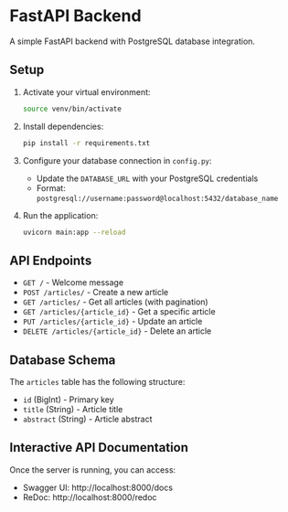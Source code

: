 # FastAPI Backend

A simple FastAPI backend with PostgreSQL database integration.

## Setup

1. Activate your virtual environment:
   ```bash
   source venv/bin/activate
   ```

2. Install dependencies:
   ```bash
   pip install -r requirements.txt
   ```

3. Configure your database connection in `config.py`:
   - Update the `DATABASE_URL` with your PostgreSQL credentials
   - Format: `postgresql://username:password@localhost:5432/database_name`

4. Run the application:
   ```bash
   uvicorn main:app --reload
   ```

## API Endpoints

- `GET /` - Welcome message
- `POST /articles/` - Create a new article
- `GET /articles/` - Get all articles (with pagination)
- `GET /articles/{article_id}` - Get a specific article
- `PUT /articles/{article_id}` - Update an article
- `DELETE /articles/{article_id}` - Delete an article

## Database Schema

The `articles` table has the following structure:
- `id` (BigInt) - Primary key
- `title` (String) - Article title
- `abstract` (String) - Article abstract

## Interactive API Documentation

Once the server is running, you can access:
- Swagger UI: http://localhost:8000/docs
- ReDoc: http://localhost:8000/redoc
